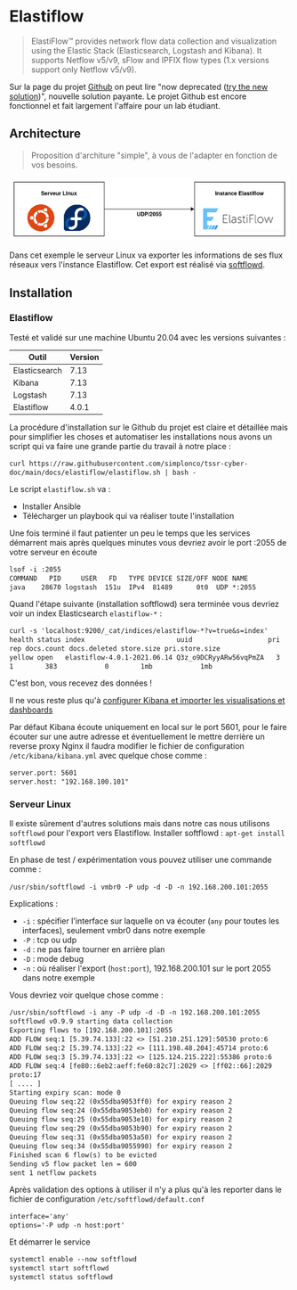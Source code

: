 # Elastiflow

> ElastiFlow™ provides network flow data collection and visualization using the Elastic Stack (Elasticsearch, Logstash and Kibana). It supports Netflow v5/v9, sFlow and IPFIX flow types (1.x versions support only Netflow v5/v9).

Sur la page du projet [Github](https://github.com/robcowart/elastiflow) on peut lire "now deprecated ([try the new solution](https://github.com/robcowart/elastiflow))", nouvelle solution payante. Le projet Github est encore fonctionnel et fait largement l'affaire pour un lab étudiant.

## Architecture

> Proposition d'architure "simple", à vous de l'adapter en fonction de vos besoins.

![elastiflow_schema](./elastiflow_schema.png)

Dans cet exemple le serveur Linux va exporter les informations de ses flux réseaux vers l'instance Elastiflow. Cet export est réalisé via [softflowd](https://github.com/irino/softflowd).

## Installation

### Elastiflow

Testé et validé sur une machine Ubuntu 20.04 avec les versions suivantes :

| Outil | Version |
| ----- | ----- |
| Elasticsearch | 7.13 |
| Kibana | 7.13 |
| Logstash | 7.13 |
| Elastiflow | 4.0.1 |

La procédure d'installation sur le Github du projet est claire et détaillée mais pour simplifier les choses et automatiser les installations nous avons un script qui va faire une grande partie du travail à notre place :

```
curl https://raw.githubusercontent.com/simplonco/tssr-cyber-doc/main/docs/elastiflow/elastiflow.sh | bash -
```

Le script `elastiflow.sh` va :

* Installer Ansible
* Télécharger un playbook qui va réaliser toute l'installation

Une fois terminé il faut patienter un peu le temps que les services démarrent mais après quelques minutes vous devriez avoir le port :2055 de votre serveur en écoute

```
lsof -i :2055
COMMAND   PID     USER   FD   TYPE DEVICE SIZE/OFF NODE NAME
java    28670 logstash  151u  IPv4  81489      0t0  UDP *:2055
```

Quand l'étape suivante (installation softflowd) sera terminée vous devriez voir un index Elasticsearch `elastiflow-*` :

```
curl -s 'localhost:9200/_cat/indices/elastiflow-*?v=true&s=index'
health status index                       uuid                   pri rep docs.count docs.deleted store.size pri.store.size
yellow open   elastiflow-4.0.1-2021.06.14 Q3z_o9DCRyyARw56vqPmZA   3   1        383            0        1mb            1mb
```

C'est bon, vous recevez des données !

Il ne vous reste plus qu'à [configurer Kibana et importer les visualisations et dashboards](https://github.com/robcowart/elastiflow/blob/master/INSTALL.md#setting-up-kibana)

Par défaut Kibana écoute uniquement en local sur le port 5601, pour le faire écouter sur une autre adresse et éventuellement le mettre derrière un reverse proxy Nginx il faudra modifier le fichier de configuration `/etc/kibana/kibana.yml` avec quelque chose comme :

```
server.port: 5601
server.host: "192.168.100.101"
```

### Serveur Linux

Il existe sûrement d'autres solutions mais dans notre cas nous utilisons `softflowd` pour l'export vers Elastiflow. Installer softflowd : `apt-get install softflowd`

En phase de test / expérimentation vous pouvez utiliser une commande comme :

```/usr/sbin/softflowd -i vmbr0 -P udp -d -D -n 192.168.200.101:2055```

Explications :

* `-i` : spécifier l'interface sur laquelle on va écouter (`any` pour toutes les interfaces), seulement vmbr0 dans notre exemple
* `-P` : tcp ou udp
* `-d` : ne pas faire tourner en arrière plan
* `-D` : mode debug
* `-n` : où réaliser l'export (`host:port`), 192.168.200.101 sur le port 2055 dans notre exemple

Vous devriez voir quelque chose comme :

```
/usr/sbin/softflowd -i any -P udp -d -D -n 192.168.200.101:2055
softflowd v0.9.9 starting data collection
Exporting flows to [192.168.200.101]:2055
ADD FLOW seq:1 [5.39.74.133]:22 <> [51.210.251.129]:50530 proto:6
ADD FLOW seq:2 [5.39.74.133]:22 <> [111.198.48.204]:45714 proto:6
ADD FLOW seq:3 [5.39.74.133]:22 <> [125.124.215.222]:55386 proto:6
ADD FLOW seq:4 [fe80::6eb2:aeff:fe60:82c7]:2029 <> [ff02::66]:2029 proto:17
[ .... ]
Starting expiry scan: mode 0
Queuing flow seq:22 (0x55dba9053ff0) for expiry reason 2
Queuing flow seq:24 (0x55dba9053eb0) for expiry reason 2
Queuing flow seq:25 (0x55dba9053e10) for expiry reason 2
Queuing flow seq:29 (0x55dba9053b90) for expiry reason 2
Queuing flow seq:31 (0x55dba9053a50) for expiry reason 2
Queuing flow seq:34 (0x55dba9055990) for expiry reason 2
Finished scan 6 flow(s) to be evicted
Sending v5 flow packet len = 600
sent 1 netflow packets
```

Après validation des options à utiliser il n'y a plus qu'à les reporter dans le fichier de configuration `/etc/softflowd/default.conf`

```
interface='any'
options='-P udp -n host:port'
```

Et démarrer le service

```
systemctl enable --now softflowd
systemctl start softflowd
systemctl status softflowd
```


